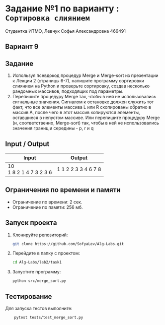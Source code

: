 # Задание №1 по варианту  : `Сортировка слиянием`
Студентка ИТМО,  Левчук Софья Александровна  466491

## Вариант 9

## Задание 
1. Используя псевдокод процедур Merge и Merge-sort из презентации к Лекции 2 (страницы 6-7), напишите программу сортировки слиянием на Python и проверьте сортировку, создав несколько рандомных массивов, подходящих под параметры.
2. Перепишите процедуру Merge так, чтобы в ней не использовались сигнальные значения. Сигналом к остановке должен служить тот факт, что все элементы массива L или R скопированы обратно в массив A, после чего в этот массив копируются элементы, оставшиеся в непустом массиве. Или перепишите процедуру Merge (и, соответственно, Merge-sort) так, чтобы в ней не использовались значения границ и середины - p, r и q

## Input / Output 

| Input                      | Output              |
|----------------------------|---------------------|
| 10<br/>1 8 2 1 4 7 3 2 3 6 | 1 1 2 2 3 3 4 6 7 8 |

## Ограничения по времени и памяти

- Ограничение по времени: 2 сек.
- Ограничение по памяти: 256 мб.


## Запуск проекта
1. Клонируйте репозиторий:
   ```bash
   git clone https://github.com/SofyaLev/Alg-Labs.git
   ```
2. Перейдите в папку с проектом:
   ```bash
   cd Alg-Labs/lab2/task1
   ```
3. Запустите программу:
   ```bash
   python src/merge_sort.py
   ```


## Тестирование
Для запуска тестов выполните:
```bash
    pytest tests/test_merge_sort.py
```